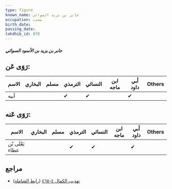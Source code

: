 ```yaml
---
type: figure
known_name: جابر بن يزيد السوائي
occupation: محدث
birth_date:
passing_date:
tahdhib_id: 878
---
```

##### جابر بن يزيد بن الأسود السوائي

## رَوَى عَن:
| الاسم | البخاري | مسلم | الترمذي | النسائي | ابن ماجه | أبي داود | Others |
| ----- | ------- | ---- | ------- | ------- | -------- | -------- | ------ |
| أبيه  |         |      | ✔       | ✔       |          | ✔        |        |
## رَوَى عَنه:
| الاسم            | البخاري | مسلم | الترمذي | النسائي | ابن ماجه | أبي داود | Others |
| ---------------- | ------- | ---- | ------- | ------- | -------- | -------- | ------ |
| يَعْلَى بْن عطاء |         |      | ✔       | ✔       |          | ✔        |        |
## مراجع
- [تهذيب الكمال ٤-٤٦٥](obsidian://open?vault=Tahdhib-al-Kamal&file=Figures/٨٧٨-جابر%20بن%20يزيد%20بن%20الأسود%20السوائي) ([رابط الشاملة](https://shamela.ws/book/3722/1979))